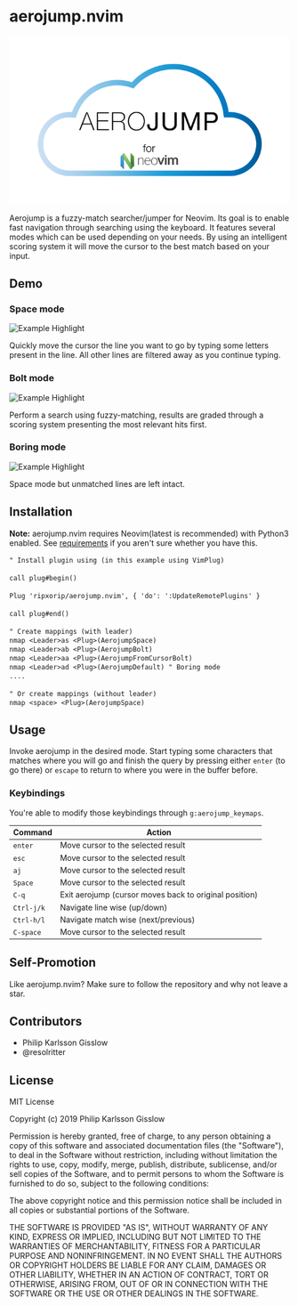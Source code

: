 # aerojump.nvim


![Aerojump logo](img/logo.svg?sanitize=true)

Aerojump is a fuzzy-match searcher/jumper for Neovim. Its goal is to enable fast
navigation through searching using the keyboard. It features several modes
which can be used depending on your needs. By using an intelligent scoring
system it will move the cursor to the best match based on your input.

## Demo

### Space mode
![Example Highlight](https://imgur.com/eUYLI3Q.gif)

Quickly move the cursor the line you want to go by typing some letters
present in the line. All other lines are filtered away as you continue typing.

### Bolt mode
![Example Highlight](https://imgur.com/evbd5Ad.gif)

Perform a search using fuzzy-matching, results are graded through a scoring system
presenting the most relevant hits first.

### Boring mode
![Example Highlight](https://imgur.com/prtHSML.gif)

Space mode but unmatched lines are left intact.

## Installation

**Note:** aerojump.nvim requires Neovim(latest is recommended) with Python3 enabled.
See [requirements](#requirements) if you aren't sure whether you have this.

```vim
" Install plugin using (in this example using VimPlug)

call plug#begin()

Plug 'ripxorip/aerojump.nvim', { 'do': ':UpdateRemotePlugins' }

call plug#end()

" Create mappings (with leader)
nmap <Leader>as <Plug>(AerojumpSpace)
nmap <Leader>ab <Plug>(AerojumpBolt)
nmap <Leader>aa <Plug>(AerojumpFromCursorBolt)
nmap <Leader>ad <Plug>(AerojumpDefault) " Boring mode
....

" Or create mappings (without leader)
nmap <space> <Plug>(AerojumpSpace)
```

## Usage

Invoke aerojump in the desired mode. Start typing some characters that matches
where you will go and finish the query by pressing either `enter` (to go there)
or `escape` to return to where you were in the buffer before.

### Keybindings

You're able to modify those keybindings through `g:aerojump_keymaps`.

| Command               | Action                                                                                |
| ---                   | ---                                                                                   |
| `enter`               | Move cursor to the selected result
| `esc`                 | Move cursor to the selected result
| `aj`                  | Move cursor to the selected result
| `Space`               | Move cursor to the selected result
| `C-q`                 | Exit aerojump (cursor moves back to original position)
| `Ctrl-j/k`            | Navigate line wise (up/down)
| `Ctrl-h/l`            | Navigate match wise (next/previous)
| `C-space`             | Move cursor to the selected result

## Self-Promotion
Like aerojump.nvim? Make sure to follow the repository and why not leave a star.

## Contributors
- Philip Karlsson Gisslow
- @resolritter

## License
MIT License

Copyright (c) 2019 Philip Karlsson Gisslow

Permission is hereby granted, free of charge, to any person obtaining a copy
of this software and associated documentation files (the "Software"), to deal
in the Software without restriction, including without limitation the rights
to use, copy, modify, merge, publish, distribute, sublicense, and/or sell
copies of the Software, and to permit persons to whom the Software is
furnished to do so, subject to the following conditions:

The above copyright notice and this permission notice shall be included in all
copies or substantial portions of the Software.

THE SOFTWARE IS PROVIDED "AS IS", WITHOUT WARRANTY OF ANY KIND, EXPRESS OR
IMPLIED, INCLUDING BUT NOT LIMITED TO THE WARRANTIES OF MERCHANTABILITY,
FITNESS FOR A PARTICULAR PURPOSE AND NONINFRINGEMENT. IN NO EVENT SHALL THE
AUTHORS OR COPYRIGHT HOLDERS BE LIABLE FOR ANY CLAIM, DAMAGES OR OTHER
LIABILITY, WHETHER IN AN ACTION OF CONTRACT, TORT OR OTHERWISE, ARISING FROM,
OUT OF OR IN CONNECTION WITH THE SOFTWARE OR THE USE OR OTHER DEALINGS IN THE
SOFTWARE.
